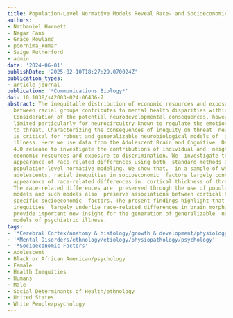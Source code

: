 ```yaml
---
title: Population-Level Normative Models Reveal Race- and Socioeconomic-Related Variability in Cortical Thickness of Threat Neurocircuitry
authors:
- Nathaniel Harnett
- Negar Fani
- Grace Rowland
- poornima_kumar
- Saige Rutherford
- admin
date: '2024-06-01'
publishDate: '2025-02-10T18:27:29.070024Z'
publication_types:
- article-journal
publication: '*Communications Biology*'
doi: 10.1038/s42003-024-06436-7
abstract: The inequitable distribution of economic resources and exposure to adversity
  between racial groups contributes to mental health disparities within the United  States.
  Consideration of the potential neurodevelopmental consequences, however,  has been
  limited particularly for neurocircuitry known to regulate the emotional  response
  to threat. Characterizing the consequences of inequity on threat  neurocircuitry
  is critical for robust and generalizable neurobiological models of  psychiatric
  illness. Here we use data from the Adolescent Brain and Cognitive  Development Study
  4.0 release to investigate the contributions of individual and  neighborhood-level
  economic resources and exposure to discrimination. We  investigate the potential
  appearance of race-related differences using both  standard methods and through
  population-level normative modeling. We show that,  in a sample of white and Black
  adolescents, racial inequities in socioeconomic  factors largely contribute to the
  appearance of race-related differences in  cortical thickness of threat neurocircuitry.
  The race-related differences are  preserved through the use of population-level
  models and such models also  preserve associations between cortical thickness and
  specific socioeconomic  factors. The present findings highlight that such socioeconomic
  inequities  largely underlie race-related differences in brain morphology. The present  findings
  provide important new insight for the generation of generalizable  neurobiological
  models of psychiatric illness.
tags:
- '*Cerebral Cortex/anatomy & histology/growth & development/physiology'
- '*Mental Disorders/ethnology/etiology/physiopathology/psychology'
- '*Socioeconomic Factors'
- Adolescent
- Black or African American/psychology
- Female
- Health Inequities
- Humans
- Male
- Social Determinants of Health/ethnology
- United States
- White People/psychology
---
```

